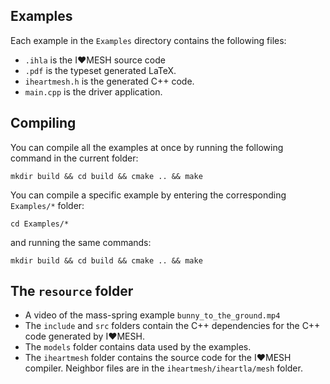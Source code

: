 ## Examples

Each example in the `Examples` directory contains the following files:

* `.ihla` is the I❤️MESH source code
* `.pdf` is the typeset generated LaTeX.
* `iheartmesh.h` is the generated C++ code.
* `main.cpp` is the driver application.

## Compiling

You can compile all the examples at once by running the following command in the current folder:

```mkdir build && cd build && cmake .. && make```

You can compile a specific example by entering the corresponding `Examples/*` folder:

```cd Examples/*```

and running the same commands:

```mkdir build && cd build && cmake .. && make```

## The `resource` folder

* A video of the mass-spring example `bunny_to_the_ground.mp4`
* The `include` and `src` folders contain the C++ dependencies for the C++ code generated by I❤️MESH.
* The `models` folder contains data used by the examples.
* The `iheartmesh` folder contains the source code for the I❤️MESH compiler. Neighbor files are in the `iheartmesh/iheartla/mesh` folder.
